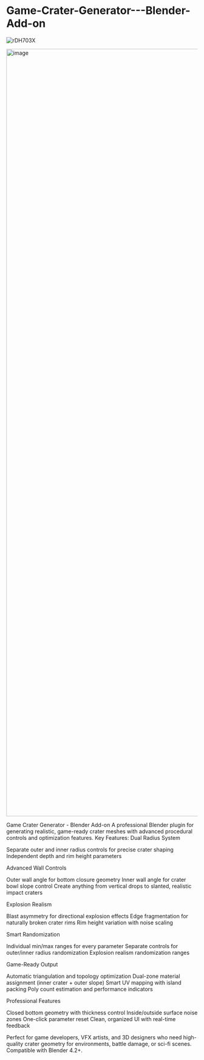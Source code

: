 # Game-Crater-Generator---Blender-Add-on



![rDH703X](https://github.com/user-attachments/assets/419d8ea0-e0d4-46c2-85d8-687de2185e11)

<img width="3840" height="2019" alt="image" src="https://github.com/user-attachments/assets/804e2435-eca5-485f-8dca-9ccd6fba6eb1" />



Game Crater Generator - Blender Add-on
A professional Blender plugin for generating realistic, game-ready crater meshes with advanced procedural controls and optimization features.
Key Features:
Dual Radius System

Separate outer and inner radius controls for precise crater shaping
Independent depth and rim height parameters

Advanced Wall Controls

Outer wall angle for bottom closure geometry
Inner wall angle for crater bowl slope control
Create anything from vertical drops to slanted, realistic impact craters

Explosion Realism

Blast asymmetry for directional explosion effects
Edge fragmentation for naturally broken crater rims
Rim height variation with noise scaling

Smart Randomization

Individual min/max ranges for every parameter
Separate controls for outer/inner radius randomization
Explosion realism randomization ranges

Game-Ready Output

Automatic triangulation and topology optimization
Dual-zone material assignment (inner crater + outer slope)
Smart UV mapping with island packing
Poly count estimation and performance indicators

Professional Features

Closed bottom geometry with thickness control
Inside/outside surface noise zones
One-click parameter reset
Clean, organized UI with real-time feedback

Perfect for game developers, VFX artists, and 3D designers who need high-quality crater geometry for environments, battle damage, or sci-fi scenes. Compatible with Blender 4.2+.
